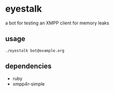 # eyestalk #

a bot for testing an XMPP client for memory leaks

## usage ##

    ./eyestalk bot@example.org

## dependencies ##

- ruby
- xmpp4r-simple
